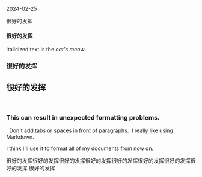 2024-02-25

<h33> 很好的发挥  </h33>
<h4>很好的发挥</h4>

Italicized text is the *cat's meow*.

<h3>很好的发挥</h3>

<h2>很好的发挥</h2>

 <h3>This can result in unexpected formatting problems.  </h3>
  
  Don't add tabs or spaces in front of paragraphs.
       I really like using Markdown.  
  
I think I'll use it to format all of my documents from now on.

很好的发挥很好的发挥很好的发挥很好的发挥很好的发挥很好的发挥很好的发挥很好的发挥
	很好的发挥